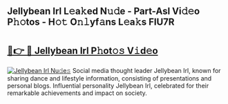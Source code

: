 ## Jellybean Irl L𝚎a𝚔ed N𝚞𝚍e - Part-Asl Vi𝚍𝚎o P𝚑𝚘tos - H𝚘𝚝 O𝚗𝚕yf𝚊ns L𝚎a𝚔s FIU7R

# <h2><a href="http://kfdfpom.oniu.top/?m=Jellybean+Irl">🔗👉 🔴 Jellybean Irl P𝚑ot𝚘𝚜 V𝚒d𝚎o</a></h2>

[![Jellybean Irl Nu𝚍e𝚜](https://i.imgur.com/0qMVB7G.gif)](http://kfdfpom.oniu.top/?m=Jellybean+Irl)
Social media thought leader Jellybean Irl, known for sharing dance and lifestyle information, consisting of presentations and personal blogs. Influential personality Jellybean Irl, celebrated for their remarkable achievements and impact on society.  
